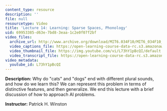 ```yaml
---
content_type: resource
description: ''
file: null
resourcetype: Video
title: 'Lecture 14: Learning: Sparse Spaces, Phonology'
uid: 69953385-d63e-7bd8-3eaa-1c2e0f07f2bf
video_files:
  archive_url: http://www.archive.org/download/MIT6.034F10/MIT6_034F10_lec14_300k.mp4
  video_captions_file: https://open-learning-course-data-rc.s3.amazonaws.com/6-034-artificial-intelligence-fall-2010/f1d15f33d2db535985756126f1675c65_L73hY1pBcQI.vtt
  video_thumbnail_file: https://img.youtube.com/vi/L73hY1pBcQI/default.jpg
  video_transcript_file: https://open-learning-course-data-rc.s3.amazonaws.com/6-034-artificial-intelligence-fall-2010/59c59428343bd3b85959070528384fcd_L73hY1pBcQI.pdf
video_metadata:
  youtube_id: L73hY1pBcQI
---
```


**Description:** Why do "cats" and "dogs" end with different plural sounds, and how do we learn this? We can represent this problem in terms of distinctive features, and then generalize. We end this lecture with a brief discussion of how to approach AI problems.

**Instructor:** Patrick H. Winston